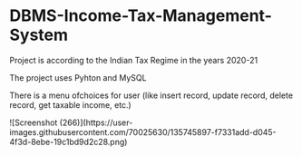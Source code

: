 # DBMS-Income-Tax-Management-System

Project is according to the Indian Tax Regime in the years 2020-21

The project uses Pyhton and MySQL 

There is a menu ofchoices for user (like insert record, update record, delete record, get taxable income, etc.)
<p>
  ![Screenshot (266)](https://user-images.githubusercontent.com/70025630/135745897-f7331add-d045-4f3d-8ebe-19c1bd9d2c28.png)
</p>
